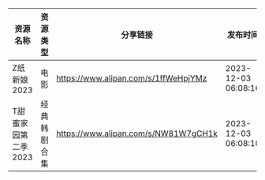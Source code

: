 | 资源名称         | 资源类型   | 分享链接                                 | 发布时间                |
| ------------ | ------ | ------------------------------------ | ------------------- |
| Z纸新娘2023     | 电影     | https://www.alipan.com/s/1ffWeHpjYMz | 2023-12-03 06:08:16 |
| T甜蜜家园第二季2023 | 经典韩剧合集 | https://www.alipan.com/s/NW81W7gCH1k | 2023-12-03 06:08:10 |
